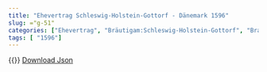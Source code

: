 ```yaml
---
title: "Ehevertrag Schleswig-Holstein-Gottorf - Dänemark 1596"
slug: ="g-51"
categories: ["Ehevertrag", "Bräutigam:Schleswig-Holstein-Gottorf", "Braut: Dänemark", "Eheschließung vollzogen?:Ja", "verschiedenkonfessionelle Ehe?:Nein", "Dynastie Bräutigam:Oldenburg (Gottorf)", "Akteur Bräutigam:Oldenburg (Gottorf)", "Akteur Braut:Oldenburg (Dänemark)", "Textbezug?:nein", "Ständisch?:nein", "Ratifikation?:nein", "Sonstiges?:ja", "Bräutigam:Schleswig-Holstein-Gottorf", "Braut: Dänemark"]
tags: [ "1596"]
---
```

<!--more-->
{{<v193>}}
[Download Json](/vertraege/vertrag-51.json)